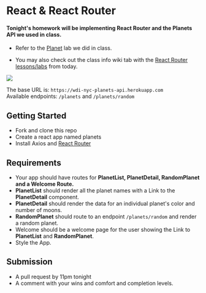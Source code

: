 # React & React Router 

#### Tonight's homework will be implementing React Router and the Planets API we used in class.

- Refer to the [Planet](https://git.generalassemb.ly/wdi-nyc-bananas/react_planet_form) lab we did in class.

- You may also check out the class info wiki tab with the [React Router lessons/labs](https://git.generalassemb.ly/wdi-nyc-bananas/class-info/wiki/Week-5-Recap#thursday-february-21-2019) from today.

![](https://media.giphy.com/media/RLV26ucdod4ek/giphy.gif)

The base URL is: `https://wdi-nyc-planets-api.herokuapp.com`  
Available endpoints: `/planets` and `/planets/random`

## Getting Started
- Fork and clone this repo
- Create a react app named planets
- Install Axios and [React Router](https://www.npmjs.com/package/react-router-dom)

## Requirements
- Your app should have routes for **PlanetList, PlanetDetail, RandomPlanet and a Welcome Route.**
- **PlanetList** should render all the planet names with a Link to the **PlanetDetail** component.
- **PlanetDetail** should render the data for an individual planet's color and number of moons.
- **RandomPlanet** should route to an endpoint `/planets/random` and render a random planet.
- Welcome should be a welcome page for the user showing the Link to **PlanetList** and **RandomPlanet**.
- Style the App.

## Submission
- A pull request by 11pm tonight
- A comment with your wins and comfort and completion levels.
